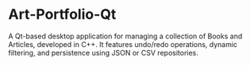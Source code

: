 # Art-Portfolio-Qt
A Qt-based desktop application for managing a collection of Books and Articles, developed in C++. It features undo/redo operations, dynamic filtering, and persistence using JSON or CSV repositories.

